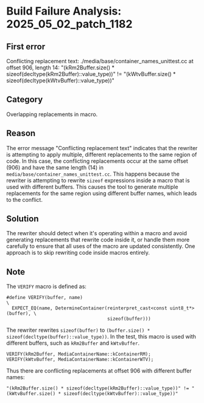 # Build Failure Analysis: 2025_05_02_patch_1182

## First error

Conflicting replacement text: ./media/base/container_names_unittest.cc at offset 906, length 14: "(kRm2Buffer.size() * sizeof(decltype(kRm2Buffer)::value_type))" != "(kWtvBuffer.size() * sizeof(decltype(kWtvBuffer)::value_type))"

## Category
Overlapping replacements in macro.

## Reason
The error message "Conflicting replacement text" indicates that the rewriter is attempting to apply multiple, different replacements to the same region of code. In this case, the conflicting replacements occur at the same offset (906) and have the same length (14) in `media/base/container_names_unittest.cc`. This happens because the rewriter is attempting to rewrite `sizeof` expressions inside a macro that is used with different buffers. This causes the tool to generate multiple replacements for the same region using different buffer names, which leads to the conflict.

## Solution
The rewriter should detect when it's operating within a macro and avoid generating replacements that rewrite code inside it, or handle them more carefully to ensure that all uses of the macro are updated consistently. One approach is to skip rewriting code inside macros entirely.

## Note
The `VERIFY` macro is defined as:
```
#define VERIFY(buffer, name)                                                   \
  EXPECT_EQ(name, DetermineContainer(reinterpret_cast<const uint8_t*>(buffer), \
                                     sizeof(buffer)))
```

The rewriter rewrites `sizeof(buffer)` to `(buffer.size() * sizeof(decltype(buffer)::value_type))`. In the test, this macro is used with different buffers, such as `kRm2Buffer` and `kWtvBuffer`.
```
VERIFY(kRm2Buffer, MediaContainerName::kContainerRM);
VERIFY(kWtvBuffer, MediaContainerName::kContainerWTV);
```
Thus there are conflicting replacements at offset 906 with different buffer names:
```
"(kRm2Buffer.size() * sizeof(decltype(kRm2Buffer)::value_type))" != "(kWtvBuffer.size() * sizeof(decltype(kWtvBuffer)::value_type))"